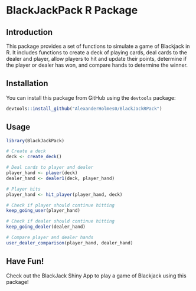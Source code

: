 # BlackJackPack R Package

## Introduction

This package provides a set of functions to simulate a game of Blackjack in R. It includes functions to create a deck of playing cards, deal cards to the dealer and player, allow players to hit and update their points, determine if the player or dealer has won, and compare hands to determine the winner.

## Installation

You can install this package from GitHub using the `devtools` package:

```r
devtools::install_github("AlexanderHolmes0/BlackJackRPack")
```

## Usage

```r
library(BlackJackPack)

# Create a deck
deck <- create_deck()

# Deal cards to player and dealer
player_hand <- player(deck)
dealer_hand <- dealer1(deck, player_hand)

# Player hits
player_hand <- hit_player(player_hand, deck)

# Check if player should continue hitting
keep_going_user(player_hand)

# Check if dealer should continue hitting
keep_going_dealer(dealer_hand)

# Compare player and dealer hands
user_dealer_comparison(player_hand, dealer_hand)
```

## Have Fun!

Check out the BlackJack Shiny App to play a game of Blackjack using this package!

